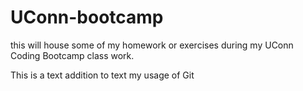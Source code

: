 # UConn-bootcamp
this will house some of my homework or exercises during my UConn Coding Bootcamp class work.


This is a text addition to text my usage of Git